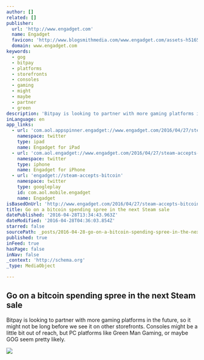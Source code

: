 ```yaml
---
author: []
related: []
publisher:
  url: 'http://www.engadget.com'
  name: Engadget
  favicon: 'http://www.blogsmithmedia.com/www.engadget.com/assets-h51658d779ad37a566ff78c2efe45f679/images/favicon-160x160.png?h=1638b0a8bbe7effa8f85c3ecabb63620'
  domain: www.engadget.com
keywords:
  - gog
  - bitpay
  - platforms
  - storefronts
  - consoles
  - gaming
  - might
  - maybe
  - partner
  - green
description: 'Bitpay is looking to partner with more gaming platforms in the future, so it might not be long before we see it on other storefronts. Consoles might be a little bit out of reach, but PC platforms like Green Man Gaming, or maybe GOG seem pretty likely.'
inLanguage: en
app_links:
  - url: 'com.aol.appspinner.engadget://www.engadget.com/2016/04/27/steam-accepts-bitcoin/'
    namespace: twitter
    type: ipad
    name: Engadget for iPad
  - url: 'com.aol.engadget://www.engadget.com/2016/04/27/steam-accepts-bitcoin/'
    namespace: twitter
    type: iphone
    name: Engadget for iPhone
  - url: 'engadget://steam-accepts-bitcoin'
    namespace: twitter
    type: googleplay
    id: com.aol.mobile.engadget
    name: Engadget
isBasedOnUrl: 'http://www.engadget.com/2016/04/27/steam-accepts-bitcoin/'
title: Go on a bitcoin spending spree in the next Steam sale
datePublished: '2016-04-28T13:34:43.963Z'
dateModified: '2016-04-28T04:36:03.854Z'
starred: false
sourcePath: _posts/2016-04-28-go-on-a-bitcoin-spending-spree-in-the-next-steam-sale.md
published: true
inFeed: true
hasPage: false
inNav: false
_context: 'http://schema.org'
_type: MediaObject

---
```

<article style=""><h1>Go on a bitcoin spending spree in the next Steam sale</h1><p>Bitpay is looking to partner with more gaming platforms in the future, so it might not be long before we see it on other storefronts. Consoles might be a little bit out of reach, but PC platforms like Green Man Gaming, or maybe GOG seem pretty likely.</p><img src="http://o.aolcdn.com/dims5/amp:79d8a9d308ffa605db7d3b414e45d9831dd9bdb9/t:1200,630/q:80/?url=++++http%3A%2Fo.aolcdn.com%2Fdims-shared%2Fdims3%2FGLOB%2Fcrop%2F2200x1466%2B0%2B0%2Fresize%2F1400x934%21%2Fformat%2Fjpg%2Fquality%2F85%2Fhttp%3A%2Fhss-prod.hss.aol.com%2Fhss%2Fstorage%2Fmidas%2Fa5a1cbc8b7e530241eaf9660bda6ba31%2F203747354%2FRTX1EWOP.jpeg++%0A" /></article>